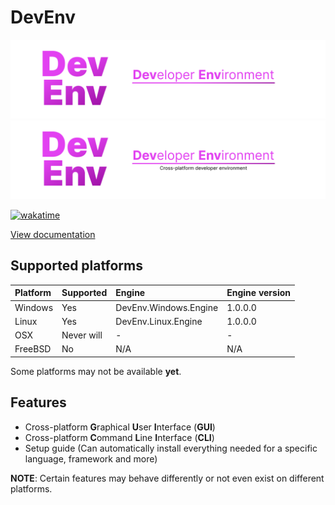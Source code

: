 # DevEnv
![Github Banner](images/banner_dark.png#gh-dark-mode-only)
![Github Banner](images/banner_light.png#gh-light-mode-only)

[![wakatime](https://wakatime.com/badge/user/3d505310-fc63-44c4-97c5-9f2c6c91114b/project/4a6fdd5f-1088-4be7-bbc0-3dd0c7d18cde.svg)](https://wakatime.com/badge/user/3d505310-fc63-44c4-97c5-9f2c6c91114b/project/4a6fdd5f-1088-4be7-bbc0-3dd0c7d18cde)

[View documentation](/docs/README.md)

## Supported platforms
| Platform  | Supported  | Engine                | Engine version |
|:----------|:-----------|:----------------------|:---------------|
| Windows   | Yes        | DevEnv.Windows.Engine | 1.0.0.0        |
| Linux     | Yes        | DevEnv.Linux.Engine   | 1.0.0.0        |
| OSX       | Never will | -                     | -              |
| FreeBSD   | No         | N/A                   | N/A            |

Some platforms may not be available **yet**.

## Features
- Cross-platform **G**raphical **U**ser **I**nterface (**GUI**)
- Cross-platform **C**ommand **L**ine **I**nterface (**CLI**)
- Setup guide (Can automatically install everything needed for a specific language, framework and more)

**NOTE**: Certain features may behave differently or not even exist on different platforms.

